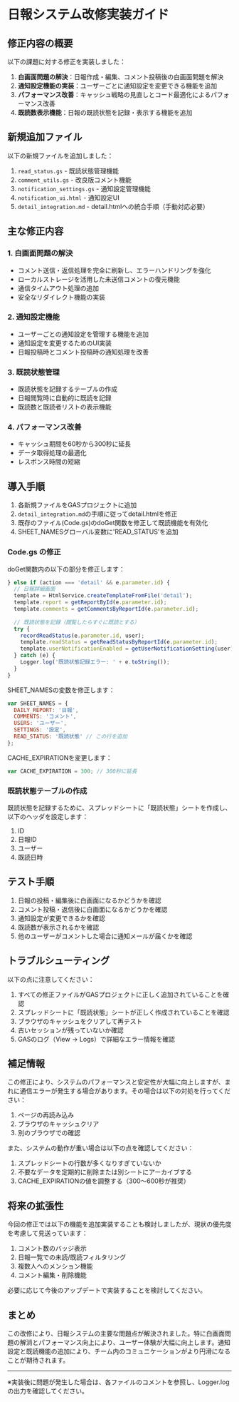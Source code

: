 # 日報システム改修実装ガイド

## 修正内容の概要

以下の課題に対する修正を実装しました：

1. **白画面問題の解決**：日報作成・編集、コメント投稿後の白画面問題を解決
2. **通知設定機能の実装**：ユーザーごとに通知設定を変更できる機能を追加
3. **パフォーマンス改善**：キャッシュ戦略の見直しとコード最適化によるパフォーマンス改善
4. **既読数表示機能**：日報の既読状態を記録・表示する機能を追加

## 新規追加ファイル

以下の新規ファイルを追加しました：

1. `read_status.gs` - 既読状態管理機能
2. `comment_utils.gs` - 改良版コメント機能
3. `notification_settings.gs` - 通知設定管理機能
4. `notification_ui.html` - 通知設定UI
5. `detail_integration.md` - detail.htmlへの統合手順（手動対応必要）

## 主な修正内容

### 1. 白画面問題の解決

* コメント送信・返信処理を完全に刷新し、エラーハンドリングを強化
* ローカルストレージを活用した未送信コメントの復元機能
* 通信タイムアウト処理の追加
* 安全なリダイレクト機能の実装

### 2. 通知設定機能

* ユーザーごとの通知設定を管理する機能を追加
* 通知設定を変更するためのUI実装
* 日報投稿時とコメント投稿時の通知処理を改善

### 3. 既読状態管理

* 既読状態を記録するテーブルの作成
* 日報閲覧時に自動的に既読を記録
* 既読数と既読者リストの表示機能

### 4. パフォーマンス改善

* キャッシュ期間を60秒から300秒に延長
* データ取得処理の最適化
* レスポンス時間の短縮

## 導入手順

1. 各新規ファイルをGASプロジェクトに追加
2. `detail_integration.md`の手順に従ってdetail.htmlを修正
3. 既存のファイル(Code.gs)のdoGet関数を修正して既読機能を有効化
4. SHEET_NAMESグローバル変数に'READ_STATUS'を追加

### Code.gs の修正

doGet関数内の以下の部分を修正します：

```javascript
} else if (action === 'detail' && e.parameter.id) {
  // 日報詳細画面
  template = HtmlService.createTemplateFromFile('detail');
  template.report = getReportById(e.parameter.id);
  template.comments = getCommentsByReportId(e.parameter.id);
  
  // 既読状態を記録（閲覧したらすぐに既読とする）
  try {
    recordReadStatus(e.parameter.id, user);
    template.readStatus = getReadStatusByReportId(e.parameter.id);
    template.userNotificationEnabled = getUserNotificationSetting(user);
  } catch (e) {
    Logger.log('既読状態記録エラー: ' + e.toString());
  }
}
```

SHEET_NAMESの変数を修正します：

```javascript
var SHEET_NAMES = {
  DAILY_REPORT: '日報',
  COMMENTS: 'コメント',
  USERS: 'ユーザー',
  SETTINGS: '設定',
  READ_STATUS: '既読状態' // この行を追加
};
```

CACHE_EXPIRATIONを変更します：

```javascript
var CACHE_EXPIRATION = 300; // 300秒に延長
```

### 既読状態テーブルの作成

既読状態を記録するために、スプレッドシートに「既読状態」シートを作成し、以下のヘッダを設定します：

1. ID
2. 日報ID
3. ユーザー
4. 既読日時

## テスト手順

1. 日報の投稿・編集後に白画面になるかどうかを確認
2. コメント投稿・返信後に白画面になるかどうかを確認
3. 通知設定が変更できるかを確認
4. 既読数が表示されるかを確認
5. 他のユーザーがコメントした場合に通知メールが届くかを確認

## トラブルシューティング

以下の点に注意してください：

1. すべての修正ファイルがGASプロジェクトに正しく追加されていることを確認
2. スプレッドシートに「既読状態」シートが正しく作成されていることを確認
3. ブラウザのキャッシュをクリアして再テスト
4. 古いセッションが残っていないか確認
5. GASのログ（View -> Logs）で詳細なエラー情報を確認

## 補足情報

この修正により、システムのパフォーマンスと安定性が大幅に向上しますが、まれに通信エラーが発生する場合があります。その場合は以下の対処を行ってください：

1. ページの再読み込み
2. ブラウザのキャッシュクリア
3. 別のブラウザでの確認

また、システムの動作が重い場合は以下の点を確認してください：

1. スプレッドシートの行数が多くなりすぎていないか
2. 不要なデータを定期的に削除または別シートにアーカイブする
3. CACHE_EXPIRATIONの値を調整する（300〜600秒が推奨）

## 将来の拡張性

今回の修正では以下の機能を追加実装することも検討しましたが、現状の優先度を考慮して見送っています：

1. コメント数のバッジ表示
2. 日報一覧での未読/既読フィルタリング
3. 複数人へのメンション機能
4. コメント編集・削除機能

必要に応じて今後のアップデートで実装することを検討してください。

## まとめ

この改修により、日報システムの主要な問題点が解決されました。特に白画面問題の解消とパフォーマンス向上により、ユーザー体験が大幅に向上します。通知設定と既読機能の追加により、チーム内のコミュニケーションがより円滑になることが期待されます。

---

※実装後に問題が発生した場合は、各ファイルのコメントを参照し、Logger.logの出力を確認してください。
